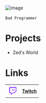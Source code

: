 ![image](https://static-cdn.jtvnw.net/jtv_user_pictures/dd6c93e8-6185-44be-a384-3d73babcfcc1-profile_image-70x70.png) 

`Bad Programmer`
# Projects
- Zed's World

# Links
|||
|----|------|
|![image](Assets\Twitch.png) |[**Twitch**](https://www.twitch.tv/zed_the_idiot) |

